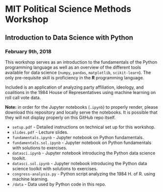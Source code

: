 # MIT Political Science Methods Workshop

## Introduction to Data Science with Python 

### February 9th, 2018 

This workshop serves as an introduction to the fundamentals of the Python 
programming language as well as an overview of the different tools available 
for data science (`numpy`, `pandas`, `matplotlib`, `scikit-learn`). The only
pre-requisite skill is proficiency in the **R** programming language.

Included is an application of analyzing party affiliation, ideology, and coalitions
in the 1984 House of Representatives using machine learning on roll call vote data.

**Note:** in order for the Jupyter notebooks (`.ipynb`) to properly render, please
download this repository and locally serve the notebooks. It is possible 
that they will not display properly on this GitHub repo itself. 

* `setup.pdf` - Detailed instructions on technical set up for this workshop.
* `slides.pdf` - Lecture slides.
* `fundamentals.ipynb` - Jupyter notebook on Python fundamentals.
* `fundamentals.sol.ipynb` - Jupyter notebook on Python fundamentals with solutions to exercises.
* `datasci.ipynb` - Jupyter notebook introducing the Python data science toolkit.
* `datasci.sol.ipynb` - Jupyter notebook introducing the Python data science toolkit with solutions to exercises. 
* `congress-analysis.py` - Python script analyzing the 1984 H. of R. using machine learning.
* `/data` - Data used by Python code in this repo.

